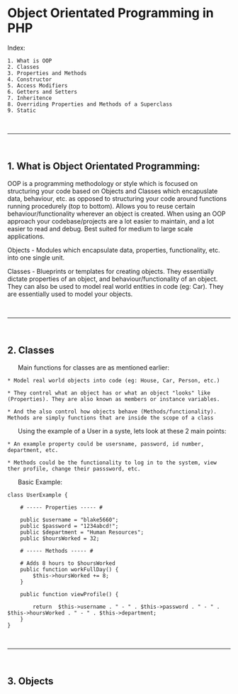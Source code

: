 # Object Orientated Programming in PHP

Index:

    1. What is OOP
    2. Classes
    3. Properties and Methods
    4. Constructor
    5. Access Modifiers
    6. Getters and Setters
    7. Inheritence
    8. Overriding Properties and Methods of a Superclass
    9. Static

<br>
<hr>
<br>

## 1. What is Object Orientated Programming:

OOP is a programming methodology or style which is focused on structuring your code based on Objects and Classes which encapuslate data, behaviour, etc. as opposed to structuring your code around functions running procedurely (top to bottom).
Allows you to reuse certain behaviour/functionality wherever an object is created. When using an OOP approach your codebase/projects are a lot easier to maintain, and a lot easier to read and debug. Best suited for medium to large scale applications.

Objects - Modules which encapsulate data, properties, functionality, etc. into one single unit.

Classes - Blueprints or templates for creating objects. They essentially dictate properties of an object, and behaviour/functionality of an object. They can also be used to model real world entities in code (eg: Car). They are essentially used to model your objects.

<br>
<hr>
<br>

## 2. Classes

<ul>Main functions for classes are as mentioned earlier:</ul>
    
    * Model real world objects into code (eg: House, Car, Person, etc.)

    * They control what an object has or what an object "looks" like (Properties). They are also known as members or instance variables.

    * And the also control how objects behave (Methods/functionality). Methods are simply functions that are inside the scope of a class

<ul>Using the example of a User in a syste, lets look at these 2 main points:</ul>
    
    * An example property could be usersname, password, id number, department, etc.

    * Methods could be the functionality to log in to the system, view ther profile, change their passsword, etc.

<ul>Basic Example:</ul>

    class UserExample {

        # ----- Properties ----- #

        public $username = "blake5660";
        public $password = "1234abcd!";
        public $department = "Human Resources";
        public $hoursWorked = 32;

        # ----- Methods ----- #

        # Adds 8 hours to $hoursWorked
        public function workFullDay() {
            $this->hoursWorked += 8;
        }

        public function viewProfile() {

            return  $this->username . " - " . $this->password . " - " . $this->hoursWorked . " - " . $this->department;
        }
    }

<br>
<hr>
<br>

## 3. Objects